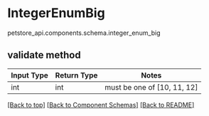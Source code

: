 # IntegerEnumBig
petstore_api.components.schema.integer_enum_big

## validate method
Input Type | Return Type | Notes
------------ | ------------- | -------------
int | int | must be one of [10, 11, 12]

[[Back to top]](#top) [[Back to Component Schemas]](../../../README.md#Component-Schemas) [[Back to README]](../../../README.md)
